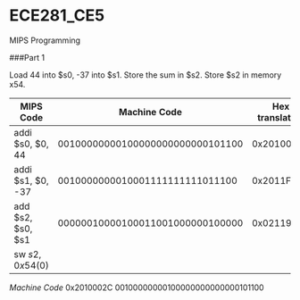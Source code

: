 ECE281_CE5
==========

MIPS Programming

###Part 1

Load 44 into $s0, -37 into $s1. Store the sum in $s2. Store $s2 in  memory x54.

|MIPS Code | Machine Code | Hex translation|
-----------|--------------|----------------
addi $s0, $0, 44 | 00100000000100000000000000101100 | 0x2010002C
addi $s1, $0, -37 | 0010000000010001111111111011100 | 0x2011FFDC
add $s2, $s0, $s1 | 00000010000100011001000000100000 | 0x02119020
sw $s2, 0x54($0) | |

_Machine Code_
  0x2010002C
  00100000000100000000000000101100
